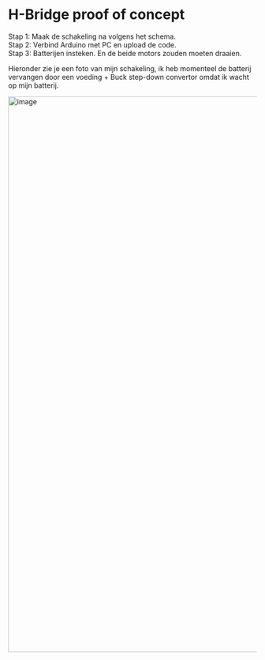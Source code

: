 # H-Bridge proof of concept

Stap 1: Maak de schakeling na volgens het schema.  
Stap 2: Verbind Arduino met PC en upload de code.  
Stap 3: Batterijen insteken. En de beide motors zouden moeten draaien.  

Hieronder zie je een foto van mijn schakeling, ik heb momenteel de batterij vervangen door een voeding + Buck step-down convertor omdat ik wacht op mijn batterij.

<img width="2000" height="1125" alt="image" src="https://github.com/user-attachments/assets/45ee8350-37c8-4833-b50e-4a7a6d7dbb4f" />


